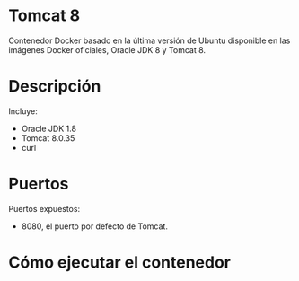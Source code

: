 # Tomcat 8
Contenedor Docker basado en la última versión de Ubuntu disponible en las imágenes Docker oficiales, Oracle JDK 8 y Tomcat 8.

# Descripción
Incluye:
- Oracle JDK 1.8
- Tomcat 8.0.35
- curl

# Puertos
Puertos expuestos:
- 8080, el puerto por defecto de Tomcat.

# Cómo ejecutar el contenedor


